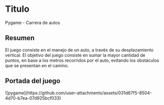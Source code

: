 <h1>Titulo</h1>
<p>Pygame - Carrera de autos</p>

<h2>Resumen</h2>
<p>El juego consiste en el manejo de un auto, a través de su desplazamiento vertical. 
El objetivo del juego consiste en sumar la mayor cantidad de puntos, en base a los metros recorridos por el auto, evitando los obstáculos que se presentan en el camino.
</p>

<h2>Portada del juego</h2>
![pygame](https://github.com/user-attachments/assets/031d67f5-8504-4d70-b7ea-07d925bcf033)
